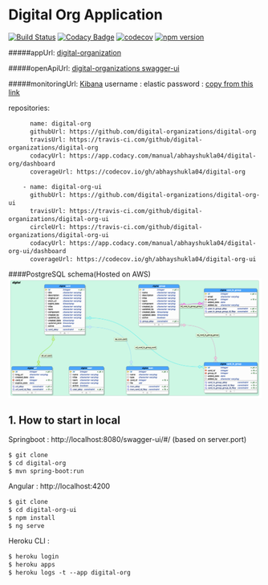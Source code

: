 # Digital Org Application

[![Build Status](https://travis-ci.com/digital-organizations/digital-org.svg?token=uk63pxdAgoFGezW3mmw9&branch=master)](https://travis-ci.com/digital-organizations/digital-org)  [![Codacy Badge](https://app.codacy.com/project/badge/Grade/e96517f467ff49e38e839728dd71d8fa)](https://www.codacy.com?utm_source=github.com&amp;utm_medium=referral&amp;utm_content=abhayshukla04/digital-org&amp;utm_campaign=Badge_Grade)  [![codecov](https://codecov.io/gh/abhayshukla04/digital-org/branch/master/graph/badge.svg?token=2UCY3W0QLK)](https://codecov.io/gh/abhayshukla04/digital-org) [![npm version](https://badge.fury.io/js/%40angular%2Fcore.svg)](https://www.npmjs.com/@angular/core)

#####appUrl: [digital-organization](https://digital-organizations.github.io/digital-org.github.io/)
  
#####openApiUrl: [digital-organizations swagger-ui](https://digital-org.herokuapp.com/swagger-ui/#/)

#####monitoringUrl: [Kibana](https://604d8e9e397a4a2eb81b1b2c5ee7f96c.eastus2.azure.elastic-cloud.com:9243/app/home#/tutorial/apm)
username : elastic
password : [copy from this link](https://github.com/digital-organizations/digital-org/src/main/resources/application.properties)

repositories: 

```    -
      name: digital-org
      githubUrl: https://github.com/digital-organizations/digital-org
      travisUrl: https://travis-ci.com/github/digital-organizations/digital-org
      codacyUrl: https://app.codacy.com/manual/abhayshukla04/digital-org/dashboard
      coverageUrl: https://codecov.io/gh/abhayshukla04/digital-org
```

```    
    - name: digital-org-ui
      githubUrl: https://github.com/digital-organizations/digital-org-ui
      travisUrl: https://travis-ci.com/github/digital-organizations/digital-org-ui
      circleUrl: https://travis-ci.com/github/digital-organizations/digital-org-ui
      codacyUrl: https://app.codacy.com/manual/abhayshukla04/digital-org-ui/dashboard
      coverageUrl: https://codecov.io/gh/abhayshukla04/digital-org-ui
```

####PostgreSQL schema(Hosted on AWS)
![digital](assets/images/digital.png)
  


## 1. How to start in local

Springboot : http://localhost:8080/swagger-ui/#/  (based on server.port)
```
$ git clone
$ cd digital-org
$ mvn spring-boot:run

```


Angular  : http://localhost:4200
```
$ git clone
$ cd digital-org-ui
$ npm install
$ ng serve

```

Heroku CLI :
```
$ heroku login
$ heroku apps
$ heroku logs -t --app digital-org


